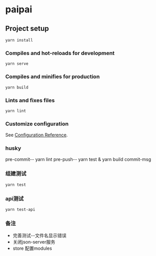 # paipai

## Project setup
```
yarn install
```

### Compiles and hot-reloads for development
```
yarn serve
```

### Compiles and minifies for production
```
yarn build
```

### Lints and fixes files
```
yarn lint
```

### Customize configuration
See [Configuration Reference](https://cli.vuejs.org/config/).

### husky
pre-commit-- yarn lint
pre-push-- yarn test & yarn build
commit-msg

### 组建测试
```
yarn test
```

### api测试

```
yarn test-api
```
### 备注
* 完善测试--文件名显示错误
* 关闭json-server服务
* store 配置modules